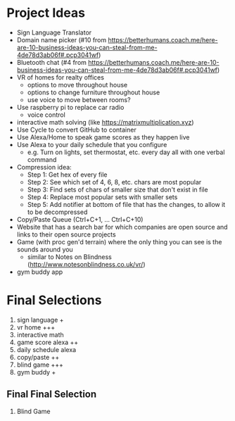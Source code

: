 # Project Ideas
* Sign Language Translator
* Domain name picker (#10 from https://betterhumans.coach.me/here-are-10-business-ideas-you-can-steal-from-me-4de78d3ab06f#.pcp3041wf)
* Bluetooth chat (#4 from https://betterhumans.coach.me/here-are-10-business-ideas-you-can-steal-from-me-4de78d3ab06f#.pcp3041wf)
* VR of homes for realty offices
  * options to move throughout house
  * options to change furniture throughout house
  * use voice to move between rooms?
* Use raspberry pi to replace car radio
  * voice control
* interactive math solving (like https://matrixmultiplication.xyz)
* Use Cycle to convert GitHub to container
* Use Alexa/Home to speak game scores as they happen live
* Use Alexa to your daily schedule that you configure
  * e.g. Turn on lights, set thermostat, etc. every day all with one verbal command
* Compression idea:
  * Step 1: Get hex of every file
  * Step 2: See which set of 4, 6, 8, etc. chars are most popular
  * Step 3: Find sets of chars of smaller size that don't exist in file
  * Step 4: Replace most popular sets with smaller sets
  * Step 5: Add notifier at bottom of file that has the changes, to allow it to be decompressed
* Copy/Paste Queue (Ctrl+C+1, ... Ctrl+C+10)
* Website that has a search bar for which companies are open source and links to their open source projects
* Game (with proc gen'd terrain) where the only thing you can see is the sounds around you
  * similar to Notes on Blindness (http://www.notesonblindness.co.uk/vr/)
* gym buddy app

# Final Selections
1. sign language         +
2. vr home               +++
3. interactive math      
4. game score alexa      ++
5. daily schedule alexa  
6. copy/paste            ++
7. blind game            +++
8. gym buddy             +

## Final Final Selection
1. Blind Game
